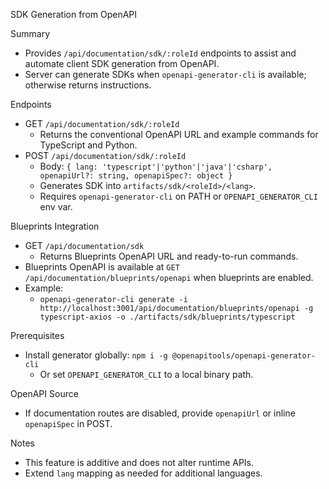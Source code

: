 SDK Generation from OpenAPI

Summary
- Provides `/api/documentation/sdk/:roleId` endpoints to assist and automate client SDK generation from OpenAPI.
- Server can generate SDKs when `openapi-generator-cli` is available; otherwise returns instructions.

Endpoints
- GET `/api/documentation/sdk/:roleId`
  - Returns the conventional OpenAPI URL and example commands for TypeScript and Python.
- POST `/api/documentation/sdk/:roleId`
  - Body: `{ lang: 'typescript'|'python'|'java'|'csharp', openapiUrl?: string, openapiSpec?: object }`
  - Generates SDK into `artifacts/sdk/<roleId>/<lang>`.
  - Requires `openapi-generator-cli` on PATH or `OPENAPI_GENERATOR_CLI` env var.

Blueprints Integration
- GET `/api/documentation/sdk`
  - Returns Blueprints OpenAPI URL and ready-to-run commands.
- Blueprints OpenAPI is available at `GET /api/documentation/blueprints/openapi` when blueprints are enabled.
- Example:
  - `openapi-generator-cli generate -i http://localhost:3001/api/documentation/blueprints/openapi -g typescript-axios -o ./artifacts/sdk/blueprints/typescript`

Prerequisites
- Install generator globally: `npm i -g @openapitools/openapi-generator-cli`
  - Or set `OPENAPI_GENERATOR_CLI` to a local binary path.

OpenAPI Source
- If documentation routes are disabled, provide `openapiUrl` or inline `openapiSpec` in POST.

Notes
- This feature is additive and does not alter runtime APIs.
- Extend `lang` mapping as needed for additional languages.
